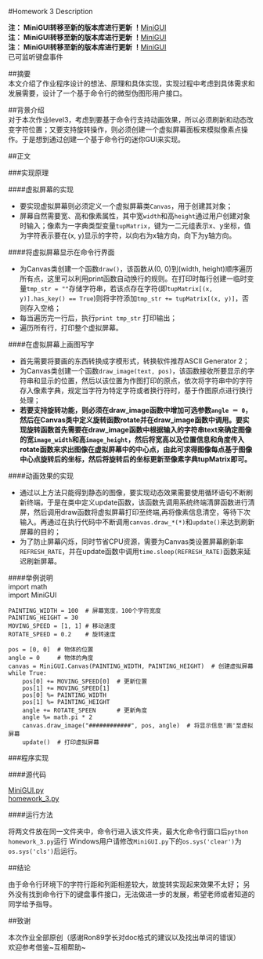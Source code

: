 #Homework 3 Description     

**注： MiniGUI转移至新的版本库进行更新 ！**[MiniGUI](https://github.com/whuCanon/MiniGUI)  
**注： MiniGUI转移至新的版本库进行更新 ！**[MiniGUI](https://github.com/whuCanon/MiniGUI)  
**注： MiniGUI转移至新的版本库进行更新 ！**[MiniGUI](https://github.com/whuCanon/MiniGUI)  
已可监听键盘事件

##摘要    
本文介绍了作业程序设计的想法、原理和具体实现，实现过程中考虑到具体需求和发展需要，设计了一个基于命令行的微型伪图形用户接口。  

##背景介绍    
对于本次作业level3，考虑到要基于命令行支持动画效果，所以必须刷新和动态改变字符位置；又要支持旋转操作，则必须创建一个虚拟屏幕面板来模拟像素点操作。于是想到通过创建一个基于命令行的迷你GUI来实现。      

##正文    

###实现原理     

####虚拟屏幕的实现     

-  要实现虚拟屏幕则必须定义一个虚拟屏幕类`Canvas`，用于创建其对象；    
- 屏幕自然需要宽、高和像素属性，其中宽`width`和高`height`通过用户创建对象时输入；像素为一字典类型变量`tupMatrix`，键为一二元组表示x、y坐标，值为字符表示要在(x, y)显示的字符，以向右为x轴方向，向下为y轴方向。      

####将虚拟屏幕显示在命令行界面     

- 为Canvas类创建一个函数`draw()`，该函数从(0, 0)到(width, height)顺序遍历所有点，这里可以利用print函数自动换行的规则。在打印时每行创建一临时变量`tmp_str = ""`存储字符串，若该点存在字符(即`tupMatrix[(x, y)].has_key() == True`)则将字符添加`tmp_str += tupMatrix[(x, y)]`，否则存入空格；    
- 每当遍历完一行后，执行`print tmp_str` 打印输出；    
- 遍历所有行，打印整个虚拟屏幕。    

####在虚拟屏幕上画图写字    
    
- 首先需要将要画的东西转换成字模形式，转换软件推荐ASCII Generator 2；    
- 为Canvas类创建一个函数`draw_image(text, pos)`，该函数接收所要显示的字符串和显示的位置，然后以该位置为作图打印的原点，依次将字符串中的字符存入像素字典，规定当字符为特定字符或者换行符时，基于作图原点进行换行处理；    
- **若要支持旋转功能，则必须在draw_image函数中增加可选参数`angle ＝ 0`，然后在Canvas类中定义旋转函数rotate并在draw_image函数中调用。要实现旋转函数首先需要在draw_image函数中根据输入的字符串text来确定图像的宽`image_width`和高`image_height`，然后将宽高以及位置信息和角度传入rotate函数来求出图像在虚拟屏幕中的中心点，由此可求得图像每点基于图像中心点旋转后的坐标，然后将旋转后的坐标更新至像素字典tupMatrix即可。**     

####动画效果的实现    
- 通过以上方法只能得到静态的图像，要实现动态效果需要使用循环语句不断刷新终端，于是在类中定义update函数，该函数先调用系统终端清屏函数进行清屏，然后调用draw函数将虚拟屏幕打印至终端,再将像素信息清空，等待下次输入。再通过在执行代码中不断调用`canvas.draw_*(*)`和`update()`来达到刷新屏幕的目的；   
- 为了防止屏幕闪烁，同时节省CPU资源，需要为Canvas类设置屏幕刷新率`REFRESH_RATE`，并在update函数中调用`time.sleep(REFRESH_RATE)`函数来延迟刷新屏幕。   

####举例说明    
	import math  
	import MiniGUI  
	  
	PAINTING_WIDTH = 100  # 屏幕宽度，100个字符宽度  
	PAINTING_HEIGHT = 30  
	MOVING_SPEED = [1, 1] # 移动速度 
	ROTATE_SPEED = 0.2    # 旋转速度
	  
	pos = [0, 0]  # 物体的位置  
	angle = 0     # 物体的角度  
	canvas = MiniGUI.Canvas(PAINTING_WIDTH, PAINTING_HEIGHT)  # 创建虚拟屏幕  
	while True:  
	    pos[0] += MOVING_SPEED[0]  # 更新位置  
	    pos[1] += MOVING_SPEED[1]  
	    pos[0] %= PAINTING_WIDTH  
	    pos[1] %= PAINTING_HEIGHT  
	    angle += ROTATE_SPEEN      # 更新角度  
	    angle %= math.pi * 2  
	    canvas.draw_image("############", pos, angle)  # 将显示信息'画'至虚拟屏幕  
	    update()  # 打印虚拟屏幕  

###程序实现  

####源代码  
 
[MiniGUI.py](https://raw.githubusercontent.com/whuCanon/computationalphysics_N2013301020085/master/homework_3/MiniGUI.py)  
[homework_3.py](https://raw.githubusercontent.com/whuCanon/computationalphysics_N2013301020085/master/homework_3/homework_3.py)  

####运行方法  

将两文件放在同一文件夹中，命令行进入该文件夹，最大化命令行窗口后`python homework_3.py`运行
Windows用户请修改`MiniGUI.py`下的`os.sys('clear')`为`os.sys('cls')`后运行。  

##结论  

由于命令行环境下的字符行距和列距相差较大，故旋转实现起来效果不太好；  另外没有找到命令行下的键盘事件接口，无法做进一步的发展，希望老师或者知道的同学给予指导。   

##致谢  

本次作业全部原创（感谢Ron89学长对doc格式的建议以及找出单词的错误）  
欢迎参考借鉴~互相帮助~  
